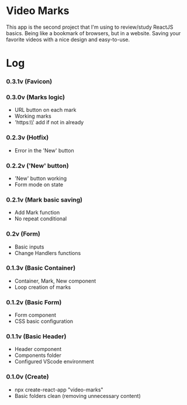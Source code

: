 # Video Marks

This app is the second project that I'm using to review/study ReactJS basics.
Being like a bookmark of browsers, but in a website. Saving your favorite videos with a nice design and easy-to-use.

# Log

### 0.3.1v (Favicon)

### 0.3.0v (Marks logic)
- URL button on each mark
- Working marks
- 'https:\\\\' add if not in already

### 0.2.3v (Hotfix)
- Error in the 'New' button

### 0.2.2v ('New' button)
- 'New' button working
- Form mode on state

### 0.2.1v (Mark basic saving)
- Add Mark function
- No repeat conditional

### 0.2v (Form)
- Basic inputs
- Change Handlers functions

### 0.1.3v (Basic Container)
- Container, Mark, New component
- Loop creation of marks

### 0.1.2v (Basic Form)
- Form component
- CSS basic configuration

### 0.1.1v (Basic Header)
- Header component
- Components folder
- Configured VScode environment

### 0.1.0v (Create)
- npx create-react-app "video-marks"
- Basic folders clean (removing unnecessary content)
